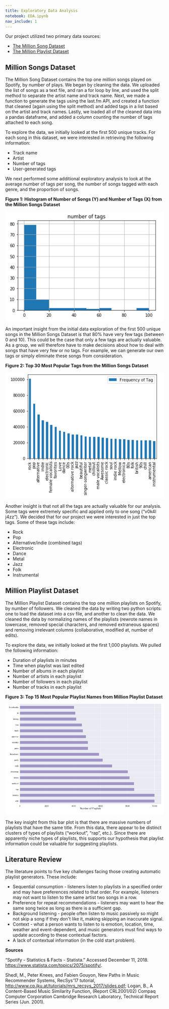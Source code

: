 ```yaml
---
title: Exploratory Data Analysis
notebook: EDA.ipynb
nav_include: 1
---
```


Our project utilized two primary data sources:
* [The Million Song Dataset](https://labrosa.ee.columbia.edu/millionsong/lastfm)
* [The Million Playlist Dataset](http://recsys-challenge.spotify.com)

## Million Songs Dataset

The Million Song Dataset contains the top one million songs played on Spotify, by number of plays. We began by cleaning the data. We uploaded the list of songs as a text file, and ran a for loop by line, and used the split method to separate the artist name and track name. Next, we made a function to generate the tags using the last.fm API, and created a function that cleaned (again using the split method) and added tags in a list based on the artist and track names. Lastly, we loaded all of the cleaned data into a pandas dataframe, and added a column counting the number of tags attached to each song.

To explore the data, we initially looked at the first 500 unique tracks. For each song in this dataset, we were interested in retrieving the following information:
* Track name
* Artist
* Number of tags
* User-generated tags

We next performed some additional exploratory analysis to look at the average number of tags per song, the number of songs tagged with each genre, and the proportion of songs.

**Figure 1: Histogram of Number of Songs (Y) and Number of Tags (X) from the Million Songs Dataset**

![figure 1](./notebooks/fig1.png)

An important insight from the initial data exploration of the first 500 unique songs in the Million Songs Dataset is that 80% have very few tags (between 0 and 10). This could be the case that only a few tags are actually valuable. As a group, we will therefore have to make decisions about how to deal with songs that have very few or no tags. For example, we can generate our own tags or simply eliminate these songs from consideration. 

**Figure 2: Top 30 Most Popular Tags from the Million Songs Dataset**

![figure 2](./notebooks/fig2.png)

Another insight is that not all the tags are actually valuable for our analysis. Some tags were extremely specific and applied only to one song (“v0k4l j4zz”). We decided that for our project we were interested in just the top tags. Some of these tags include:
* Rock
* Pop
* Alternative/indie (combined tags)
* Electronic
* Dance
* Metal
* Jazz
* Folk
* Instrumental


## Million Playlist Dataset

The Million Playlist Dataset contains the top one million playlists on Spotify, by number of followers. We cleaned the data by writing two python scripts: one to load the dataset into a csv file, and another to clean the data. We cleaned the data by normalizing names of the playlists (rewrote names in lowercase, removed special characters, and removed extraneous spaces) and removing irrelevant columns (collaborative, modified at, number of edits).

To explore the data, we initially looked at the first 1,000 playlists. We pulled the following information:
* Duration of playlists in minutes
* Time when playlist was last edited
* Number of albums in each playlist
* Number of artists in each playlist
* Number of followers in each playlist
* Number of tracks in each playlist

**Figure 3: Top 15 Most Popular Playlist Names from Million Playlist Dataset**

![figure 3](./notebooks/fig3.png)

The key insight from this bar plot is that there are massive numbers of playlists that have the same title. From this data, there appear to be distinct clusters of types of playlists (“workout”, “rap”, etc.). Since there are apparently niche types of playlists, this supports our hypothesis that playlist information could be valuable for suggesting playlists.


## Literature Review

The literature points to five key challenges facing those creating automatic playlist generators. These include:
* Sequential consumption - listeners listen to playlists in a specified order and may have preferences related to that order. For example, listeners may not want to listen to the same artist two songs in a row.
* Preference for repeat recommendations - listeners may want to hear the same song twice as long as there is a sufficient gap.
* Background listening - people often listen to music passively so might not skip a song if they don't like it, making skipping an inaccurate signal.
* Context - what a person wants to listen to is emotion, location, time, weather and event-dependent, and music generators must find ways to update according to these contextual factors.
* A lack of contextual information (in the cold start problem).

**Sources**

“Spotify - Statistics & Facts - Statista.” Accessed December 11, 2018. https://www.statista.com/topics/2075/spotify/.

Shedl, M., Peter Knees, and Fabien Gouyon, New Paths in Music Recommender Systems, RecSys'17
tutorial, http://www.cp.jku.at/tutorials/mrs_recsys_2017/slides.pdf; Logan, B., A Content-Based Music Similarity Function, (Report CRL2001/02) Compaq Computer Corporation Cambridge Research Laboratory, Technical Report Series (Jun. 2001).

```python

```

